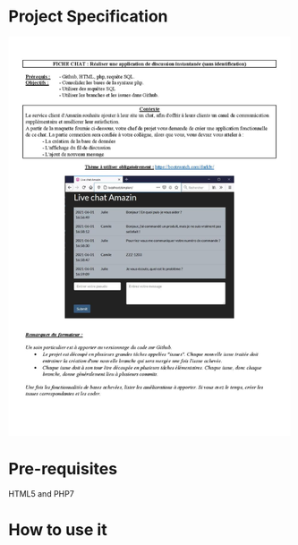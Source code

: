 # Project Specification
![Project Specification](docs/Projet-Chat-Fiche-Apprenant-page-001.jpg)

# Pre-requisites
HTML5 and PHP7

# How to use it